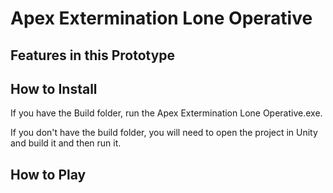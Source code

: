# Apex Extermination Lone Operative

## Features in this Prototype

## How to Install

If you have the Build folder, run the Apex Extermination Lone Operative.exe.

If you don't have the build folder, you will need to open the project in Unity and build it and then run it.

## How to Play
